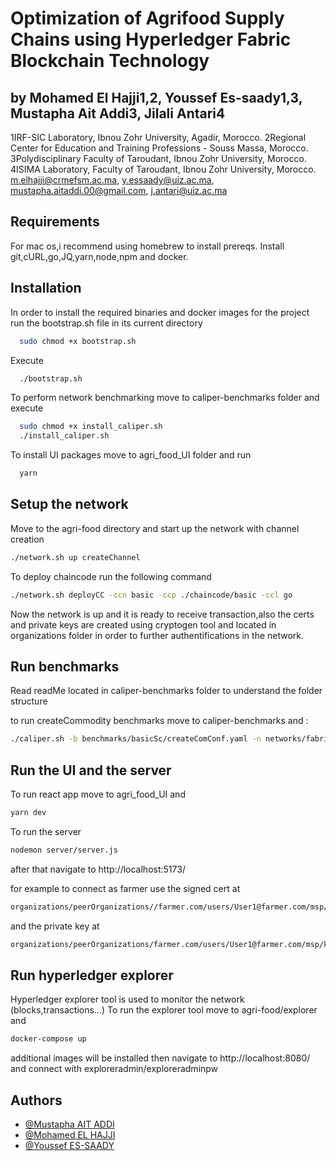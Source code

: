  
# Optimization of Agrifood Supply Chains using Hyperledger Fabric Blockchain Technology

## by Mohamed El Hajji1,2, Youssef Es-saady1,3, Mustapha Ait Addi3,  Jilali Antari4
1IRF-SIC Laboratory, Ibnou Zohr University, Agadir, Morocco.
2Regional Center for Education and Training Professions - Souss Massa, Morocco. 
3Polydisciplinary Faculty of Taroudant, Ibnou Zohr University,  Morocco.
4ISIMA Laboratory, Faculty of Taroudant, Ibnou Zohr University,  Morocco.
m.elhajji@crmefsm.ac.ma, y.essaady@uiz.ac.ma, mustapha.aitaddi.00@gmail.com, j.antari@uiz.ac.ma


## Requirements
For mac os,i recommend using homebrew to install prereqs.
Install git,cURL,go,JQ,yarn,node,npm and docker.

## Installation

In order to install the required binaries and docker images for the project run the bootstrap.sh file in its current directory
```bash
  sudo chmod +x bootstrap.sh
```
Execute
```bash
  ./bootstrap.sh
```
To perform network benchmarking move to caliper-benchmarks folder and execute
```bash
  sudo chmod +x install_caliper.sh
  ./install_caliper.sh
```
To install UI packages move to agri_food_UI folder and run
```bash
  yarn
```
## Setup the network
Move to the agri-food directory and start up the network with channel creation
```bash
./network.sh up createChannel
```
To deploy chaincode run the following command
```bash
./network.sh deployCC -ccn basic -ccp ./chaincode/basic -ccl go
```
Now the network is up and it is ready to receive transaction,also the certs and private keys are created using cryptogen tool and located in organizations folder in order to further authentifications in the network.

## Run benchmarks
Read readMe located in caliper-benchmarks folder to understand the folder structure

to run createCommodity benchmarks move to caliper-benchmarks and :
```bash
./caliper.sh -b benchmarks/basicSc/createComConf.yaml -n networks/fabric/farmerNetworkConf.yaml
```

## Run the UI and the server
To run react app move to agri_food_UI and
```bash
yarn dev
```
To run the server
```bash
nodemon server/server.js
```
after that navigate to http://localhost:5173/

for example to connect as farmer use the signed cert at
```bash
organizations/peerOrganizations//farmer.com/users/User1@farmer.com/msp/signcerts/
```
and the private key at
```bash
organizations/peerOrganizations/farmer.com/users/User1@farmer.com/msp/keystore/
```
## Run hyperledger explorer
Hyperledger explorer tool is used to monitor the network (blocks,transactions...)
To run the explorer tool move to agri-food/explorer and
```bash
docker-compose up
```
additional images will be installed
then navigate to http://localhost:8080/ and connect with
exploreradmin/exploreradminpw
## Authors

- [@Mustapha AIT ADDI](https://github.com/artiumrexbellator)
- [@Mohamed EL HAJJI](https://github.com/pr-elhajji)
- [@Youssef ES-SAADY](https://github.com/essaady)

